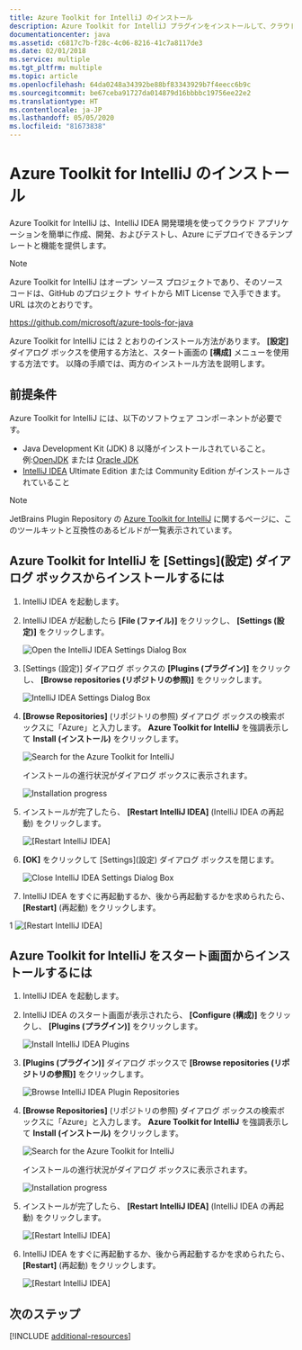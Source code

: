 ```yaml
---
title: Azure Toolkit for IntelliJ のインストール
description: Azure Toolkit for IntelliJ プラグインをインストールして、クラウド アプリケーションを作成し、Azure にデプロイする方法を説明します。
documentationcenter: java
ms.assetid: c6817c7b-f28c-4c06-8216-41c7a8117de3
ms.date: 02/01/2018
ms.service: multiple
ms.tgt_pltfrm: multiple
ms.topic: article
ms.openlocfilehash: 64da0248a34392be88bf83343929b7f4eecc6b9c
ms.sourcegitcommit: be67ceba91727da014879d16bbbbc19756ee22e2
ms.translationtype: HT
ms.contentlocale: ja-JP
ms.lasthandoff: 05/05/2020
ms.locfileid: "81673838"
---
```

# <a name="installing-the-azure-toolkit-for-intellij"></a>Azure Toolkit for IntelliJ のインストール

Azure Toolkit for IntelliJ は、IntelliJ IDEA 開発環境を使ってクラウド アプリケーションを簡単に作成、開発、およびテストし、Azure にデプロイできるテンプレートと機能を提供します。

> [!NOTE] 
> 
> Azure Toolkit for IntelliJ はオープン ソース プロジェクトであり、そのソース コードは、GitHub のプロジェクト サイトから MIT License で入手できます。URL は次のとおりです。 
> 
> <https://github.com/microsoft/azure-tools-for-java> 
> 

Azure Toolkit for IntelliJ には 2 とおりのインストール方法があります。 **[設定]** ダイアログ ボックスを使用する方法と、スタート画面の **[構成]** メニューを使用する方法です。 以降の手順では、両方のインストール方法を説明します。

## <a name="prerequisites"></a>前提条件

Azure Toolkit for IntelliJ には、以下のソフトウェア コンポーネントが必要です。

* Java Development Kit (JDK) 8 以降がインストールされていること。例:[OpenJDK](https://openjdk.java.net/) または [Oracle JDK](https://www.oracle.com/technetwork/java/javase/downloads/index.html)
* [IntelliJ IDEA](https://www.jetbrains.com/idea/download/) Ultimate Edition または Community Edition がインストールされていること

> [!NOTE]
> 
> JetBrains Plugin Repository の [Azure Toolkit for IntelliJ](https://plugins.jetbrains.com/plugin/8053) に関するページに、このツールキットと互換性のあるビルドが一覧表示されています。
> 

<!--
> [!IMPORTANT]
> 
> If you are using the Azure Toolkit for IntelliJ on Windows, the toolkit requires installing the Azure SDK 2.9.6 or later in order to use the Azure emulator. You have two options for installing the Azure SDK:
> 
> * You can download and install the Azure SDK by using the [Web Platform Installer (WebPI)](https://go.microsoft.com/fwlink/?LinkID=252838).
> * If you do not have the Azure SDK installed when you create your first Azure deployment project, you will be prompted to automatically download install the requisite version of the Azure SDK.
> 
> Note that the Azure SDK is only required on Windows.
> 
-->


## <a name="to-install-the-azure-toolkit-for-intellij-from-the-settings-dialog-box"></a>Azure Toolkit for IntelliJ を [Settings]\(設定) ダイアログ ボックスからインストールするには

1. IntelliJ IDEA を起動します。

1. IntelliJ IDEA が起動したら **[File (ファイル)]** をクリックし、 **[Settings (設定)]** をクリックします。
   
   ![Open the IntelliJ IDEA Settings Dialog Box][01a]

1. [Settings (設定)] ダイアログ ボックスの **[Plugins (プラグイン)]** をクリックし、 **[Browse repositories (リポジトリの参照)]** をクリックします。
   
   ![IntelliJ IDEA Settings Dialog Box][02a]

1. **[Browse Repositories]** (リポジトリの参照) ダイアログ ボックスの検索ボックスに「Azure」と入力します。 **Azure Toolkit for IntelliJ** を強調表示して **Install (インストール)** をクリックします。
   
   ![Search for the Azure Toolkit for IntelliJ][03]
   
   インストールの進行状況がダイアログ ボックスに表示されます。
   
   ![Installation progress][04]

1. インストールが完了したら、 **[Restart IntelliJ IDEA]** (IntelliJ IDEA の再起動) をクリックします。
   
   ![[Restart IntelliJ IDEA]][05]

1. **[OK]** をクリックして [Settings]\(設定) ダイアログ ボックスを閉じます。
   
   ![Close IntelliJ IDEA Settings Dialog Box][06]

1. IntelliJ IDEA をすぐに再起動するか、後から再起動するかを求められたら、 **[Restart]** (再起動) をクリックします。
   
1   ![[Restart IntelliJ IDEA]][07]

## <a name="to-install-the-azure-toolkit-for-intellij-from-the-start-screen"></a>Azure Toolkit for IntelliJ をスタート画面からインストールするには

1. IntelliJ IDEA を起動します。

1. IntelliJ IDEA のスタート画面が表示されたら、 **[Configure (構成)]** をクリックし、 **[Plugins (プラグイン)]** をクリックします。
   
   ![Install IntelliJ IDEA Plugins][01b]

1. **[Plugins (プラグイン)]** ダイアログ ボックスで **[Browse repositories (リポジトリの参照)]** をクリックします。
   
   ![Browse IntelliJ IDEA Plugin Repositories][02b]

1. **[Browse Repositories]** (リポジトリの参照) ダイアログ ボックスの検索ボックスに「Azure」と入力します。 **Azure Toolkit for IntelliJ** を強調表示して **Install (インストール)** をクリックします。
   
   ![Search for the Azure Toolkit for IntelliJ][03]
   
   インストールの進行状況がダイアログ ボックスに表示されます。
   
   ![Installation progress][04]

1. インストールが完了したら、 **[Restart IntelliJ IDEA]** (IntelliJ IDEA の再起動) をクリックします。
   
   ![[Restart IntelliJ IDEA]][05]

1. IntelliJ IDEA をすぐに再起動するか、後から再起動するかを求められたら、 **[Restart]** (再起動) をクリックします。
   
   ![[Restart IntelliJ IDEA]][07]

## <a name="next-steps"></a>次のステップ

[!INCLUDE [additional-resources](includes/additional-resources.md)]

<!-- URL List -->

<!-- IMG List -->

[01a]: media/installation/01-intellij-file-settings.png
[01b]: media/installation/01-intellij-configure-dropdown.png
[02a]: media/installation/02-intellij-settings-dialog.png
[02b]: media/installation/02-intellij-plugins-dialog.png
[03]: media/installation/03-intellij-browse-repositories.png
[04]: media/installation/04-install-progress.png
[05]: media/installation/05-restart-intellij.png
[06]: media/installation/06-intellij-settings-dialog.png
[07]: media/installation/07-restart-intellij.png
